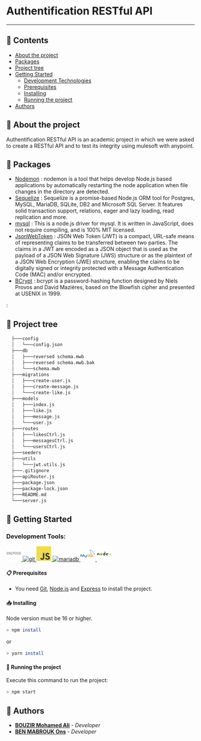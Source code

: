 
# Authentification RESTful API
---
## 🧾 Contents
* [About the project](#)
* [Packages](#)
* [Project tree](#)
* [Getting Started](#)
    * [Development Technologies](#)
    * [Prerequisites](#)
    * [Installing](#)
    * [Running the project](#)
* [Authors](#)

## 💭 About the project
Authentification RESTful API is an academic project in which we were asked to create a RESTful API and to test its integrity using mulesoft with anypoint.
## 🧱 Packages

* [Nodemon](https://www.npmjs.com/package/nodemon) : nodemon is a tool that helps develop Node.js based applications by automatically restarting the node application when file changes in the directory are detected.
* [Sequelize](https://www.npmjs.com/package/sequelize) : Sequelize is a promise-based Node.js ORM tool for Postgres, MySQL, MariaDB, SQLite, DB2 and Microsoft SQL Server. It features solid transaction support, relations, eager and lazy loading, read replication and more.
* [mysql](https://www.npmjs.com/package/mysql) : This is a node.js driver for mysql. It is written in JavaScript, does not require compiling, and is 100% MIT licensed.
* [JsonWebToken](https://www.npmjs.com/package/jsonwebtoken) : JSON Web Token (JWT) is a compact, URL-safe means of representing claims to be transferred between two parties.  The claims in a JWT are encoded as a JSON object that is used as the payload of a JSON Web Signature (JWS) structure or as the plaintext of a JSON Web Encryption (JWE) structure, enabling the claims to be digitally signed or integrity protected with a Message Authentication Code (MAC) and/or encrypted.
* [BCrypt](https://www.npmjs.com/package/bcrypt) : bcrypt is a password-hashing function designed by Niels Provos and David Mazières, based on the Blowfish cipher and presented at USENIX in 1999.

[]() : 
## 🌳 Project tree
```text
  ├───config
  │   └───config.json
  ├───db
  │   ├───reversed schema.mwb
  │   ├───reversed schema.mwb.bak
  │   └───schema.mwb
  ├───migrations
  │   ├───create-user.js
  │   ├───create-message.js
  │   └───create-like.js
  ├───models
  │   ├───index.js
  │   ├───like.js
  │   ├───message.js
  │   └───user.js
  ├───routes
  │   ├───likesCtrl.js
  │   ├───messagesCtrl.js
  │   └───usersCtrl.js
  ├───seeders
  ├───utils
  │   └───jwt.utils.js
  ├───.gitignore
  ├───apiRouter.js
  ├───package.json
  ├───package-lock.json
  ├───README.md
  └───server.js
```
## 🏁 Getting Started

### Development Tools:
<p align="left"> 
<a href="https://expressjs.com" target="_blank" rel="noreferrer"> <img src="https://raw.githubusercontent.com/devicons/devicon/master/icons/express/express-original-wordmark.svg" alt="express" width="40" height="40"/> </a> <a href="https://git-scm.com/" target="_blank" rel="noreferrer"> <img src="https://www.vectorlogo.zone/logos/git-scm/git-scm-icon.svg" alt="git" width="40" height="40"/> </a> <a href="https://developer.mozilla.org/en-US/docs/Web/JavaScript" target="_blank" rel="noreferrer"> <img src="https://raw.githubusercontent.com/devicons/devicon/master/icons/javascript/javascript-original.svg" alt="javascript" width="40" height="40"/> </a> <a href="https://mariadb.org/" target="_blank" rel="noreferrer"> <img src="https://www.vectorlogo.zone/logos/mariadb/mariadb-icon.svg" alt="mariadb" width="40" height="40"/> </a> <a href="https://www.mysql.com/" target="_blank" rel="noreferrer"> <img src="https://raw.githubusercontent.com/devicons/devicon/master/icons/mysql/mysql-original-wordmark.svg" alt="mysql" width="40" height="40"/> </a> <a href="https://nodejs.org" target="_blank" rel="noreferrer"> <img src="https://raw.githubusercontent.com/devicons/devicon/master/icons/nodejs/nodejs-original-wordmark.svg" alt="nodejs" width="40" height="40"/> </a> </p>


#### 📋 Prerequisites
* You need [Git](https://git-scm.com/), [Node.js](https://nodejs.org/) and [Express](https://expressjs.com) to install the project.

#### 📥 Installing
Node version must be 16 or higher.
```sh
> npm install
```
or
```sh
> yarn install
```

#### 🌠 Running the project
Execute this command to run the project:

```sh
> npm start
```
## 💼 Authors
* [**BOUZIR Mohamed Ali**](https://www.linkedin.com/in/bouzir-mohamed-ali/) - *Developer*
* [**BEN MABROUK Ons**](https://www.linkedin.com/in/ons-ben-mabrouk-499904197/) - *Developer*


